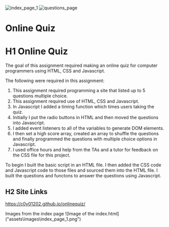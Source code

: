 ![index_page_1](https://user-images.githubusercontent.com/97765679/156672052-4ff7128e-1dcd-4da8-81e1-4fc9cba9a1b9.png)
![questions_page](https://user-images.githubusercontent.com/97765679/156672054-e8701121-ed04-4cd5-89ee-f588f15c5d0b.png)
# Online Quiz

# H1 Online Quiz

The goal of this assignment required making an online quiz for computer programmers using HTML, CSS and Javascript.

The following were required in this assignment:

1. This assignment required programming a site that listed up to 5 questions multiple choice.
2. This assignment required use of HTML, CSS and Javascript.
3. In Javascript I added a timing function which times users taking the quiz.
4. Initially I put the radio buttons in HTML and then moved the questions into Javascript.
5. I added event listeners to all of the variables to generate DOM elements.
6. I then set a high score array, created an array to shuffle the questions and finally programmed the questions with multiple choice options in Javascript.
7. I used office hours and help from the TAs and a tutor for feedback on the CSS file for this project.

To begin I built the basic script in an HTML file. I then added the CSS code and Javascript code to those files and sourced them into the HTML file. I built the questions and functons to answer the questions using Javascript.

## H2 Site Links

https://c0y01202.github.io/onlinequiz/

Images from the index page
![Image of the index.html] ("assets\images\index_page_1.png")
